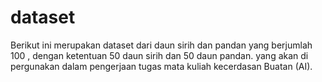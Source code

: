 # dataset
Berikut ini merupakan dataset dari daun sirih dan pandan yang berjumlah 100 , dengan ketentuan 50 daun sirih dan 50 daun pandan. yang akan di pergunakan dalam pengerjaan tugas mata kuliah kecerdasan Buatan (AI).
